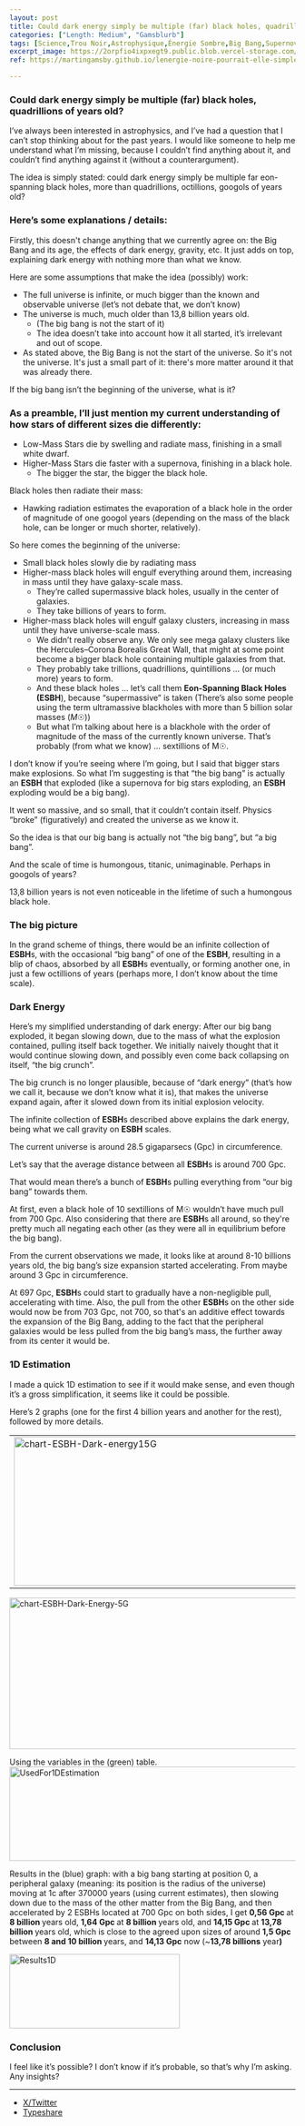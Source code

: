 ```yaml
---
layout: post
title: Could dark energy simply be multiple (far) black holes, quadrillions of years old?
categories: ["Length: Medium", "Gamsblurb"]
tags: [Science,Trou Noir,Astrophysique,Énergie Sombre,Big Bang,Supernova,Gravité,Radiation de Hawking,Théorie,Gamsblurb]
excerpt_image: https://2orpfio4ixpxegt9.public.blob.vercel-storage.com/blogPost/cm2ahfi7i008gl40cjwmp3gz6/preview-image-QwsKqpiRcVpytee3m576BTmcR18IBH.webp
ref: https://martingamsby.github.io/lenergie-noire-pourrait-elle-simplement-etre-constituee-de-multiples-trous-noirs-lointains-vieux-de-plusieurs-milliards-dannees

---
```


### **Could dark energy simply be multiple (far) black holes, quadrillions of years old?**

I’ve always been interested in astrophysics, and I’ve had a question that I can’t stop thinking about for the past years. I would like someone to help me understand what I’m missing, because I couldn’t find anything about it, and couldn’t find anything against it (without a counterargument). 

The idea is simply stated: could dark energy simply be multiple far eon-spanning black holes, more than quadrillions, octillions, googols of years old?

### Here’s some explanations / details:

Firstly, this doesn't change anything that we currently agree on: the Big Bang and its age, the effects of dark energy, gravity, etc. It just adds on top, explaining dark energy with nothing more than what we know.

Here are some assumptions that make the idea (possibly) work:

<ul>
 	<li style="font-weight: 400;"><span style="font-weight: 400;">The full universe is infinite, or much bigger than the known and observable universe (let’s not debate that, we don’t know)</span></li>
 	<li style="font-weight: 400;"><span style="font-weight: 400;">The universe is much, much older than 13,8 billion years old.</span>
<ul>
 	<li style="font-weight: 400;"><span style="font-weight: 400;">(The big bang is not the start of it)</span></li>
 	<li style="font-weight: 400;"><span style="font-weight: 400;">The idea doesn’t take into account how it all started, it’s irrelevant and out of scope.</span></li>
</ul>
</li>
 	<li style="font-weight: 400;"><span style="font-weight: 400;">As stated above, the Big Bang is not the start of the universe. So it's not the universe. It's just a small part of it: there's more matter around it that was already there.</span></li>
</ul>
If the big bang isn’t the beginning of the universe, what is it?

### As a preamble, I’ll just mention my current understanding of how stars of different sizes die differently:

<ul>
 	<li style="font-weight: 400;"><span style="font-weight: 400;">Low-Mass Stars die by swelling and radiate mass, finishing in a small white dwarf.</span></li>
 	<li style="font-weight: 400;"><span style="font-weight: 400;">Higher-Mass Stars die faster with a supernova, finishing in a black hole.</span>
<ul>
 	<li style="font-weight: 400;"><span style="font-weight: 400;">The bigger the star, the bigger the black hole.</span></li>
</ul>
</li>
</ul>
<span style="font-weight: 400;">Black holes then radiate their mass:</span>
<ul>
 	<li style="font-weight: 400;"><span style="font-weight: 400;">Hawking radiation estimates the evaporation of a black hole in the order of magnitude of one googol years (depending on the mass of the black hole, can be longer or much shorter, relatively).</span></li>
</ul>
<span style="font-weight: 400;">So here comes the beginning of the universe:</span>
<ul>
 	<li style="font-weight: 400;"><span style="font-weight: 400;">Small black holes slowly die by radiating mass</span></li>
 	<li style="font-weight: 400;"><span style="font-weight: 400;">Higher-mass black holes will engulf everything around them, increasing in mass until they have galaxy-scale mass.</span>
<ul>
 	<li style="font-weight: 400;"><span style="font-weight: 400;">They’re called supermassive black holes, usually in the center of galaxies.</span></li>
 	<li style="font-weight: 400;"><span style="font-weight: 400;">They take billions of years to form.</span></li>
</ul>
</li>
 	<li style="font-weight: 400;"><span style="font-weight: 400;">Higher-mass black holes will engulf galaxy clusters, increasing in mass until they have universe-scale mass. </span>
<ul>
 	<li style="font-weight: 400;"><span style="font-weight: 400;">We didn’t really observe any. We only see mega galaxy clusters like the Hercules–Corona Borealis Great Wall, that might at some point become a bigger black hole containing multiple galaxies from that.</span></li>
 	<li style="font-weight: 400;"><span style="font-weight: 400;">They probably take trillions, quadrillions, quintillions … (or much more) years to form.</span></li>
 	<li style="font-weight: 400;"><span style="font-weight: 400;">And these black holes … let’s call them </span><b>Eon-Spanning Black Holes (ESBH</b><span style="font-weight: 400;">), because “supermassive” is taken (There’s also some people using the term ultramassive blackholes with more than 5 billion solar masses</span><span style="font-weight: 400;"> (</span><i><span style="font-weight: 400;">M</span></i><span style="font-weight: 400;">☉</span><span style="font-weight: 400;">)</span><span style="font-weight: 400;">)</span></li>
 	<li style="font-weight: 400;"><span style="font-weight: 400;">But what I’m talking about here is a blackhole with the order of magnitude of the mass of the currently known universe. That’s probably (from what we know) … sextillions of M</span><span style="font-weight: 400;">☉</span><span style="font-weight: 400;">.</span></li>
</ul>
</li>
</ul>
<span style="font-weight: 400;">I don’t know if you’re seeing where I’m going, but I said that bigger stars make explosions. So what I’m suggesting is that “the big bang” is actually an </span><b>ESBH</b><span style="font-weight: 400;"> that exploded (like a supernova for big stars exploding, an </span><b>ESBH</b><span style="font-weight: 400;"> exploding would be a big bang).</span>

<span style="font-weight: 400;">It went so massive, and so small, that it couldn’t contain itself. Physics “broke” (figuratively) and created the universe as we know it.</span>

<span style="font-weight: 400;">So the idea is that our big bang is actually not “the big bang”, but “a big bang”.</span>

<span style="font-weight: 400;">And the scale of time is humongous, titanic, unimaginable. Perhaps in googols of years?</span>

<span style="font-weight: 400;">13,8 billion years is not even noticeable in the lifetime of such a humongous black hole.</span>

### The big picture

<span style="font-weight: 400;">In the grand scheme of things, there would be an infinite collection of </span><b>ESBH</b><span style="font-weight: 400;">s, with the occasional “big bang” of one of the </span><b>ESBH</b><span style="font-weight: 400;">, resulting in a blip of chaos, absorbed by all </span><b>ESBH</b><span style="font-weight: 400;">s eventually, or forming another one, in just a few octillions of years (perhaps more, I don’t know about the time scale).</span>

### Dark Energy

<span style="font-weight: 400;">Here’s my simplified understanding of dark energy: After our big bang exploded, it began slowing down, due to the mass of what the explosion contained, pulling itself back together. We initially naively thought that it would continue slowing down, and possibly even come back collapsing on itself, “the big crunch”.</span>

<span style="font-weight: 400;">The big crunch is no longer plausible, because of “dark energy” (that’s how we call it, because we don’t know what it is), that makes the universe expand again, after it slowed down from its initial explosion velocity.</span>

<span style="font-weight: 400;">The infinite collection of </span><b>ESBH</b><span style="font-weight: 400;">s described above explains the dark energy, being what we call gravity on </span><b>ESBH</b><span style="font-weight: 400;"> scales.</span>

<span style="font-weight: 400;">The current universe is around 28.5 gigaparsecs (Gpc) in circumference.</span>

<span style="font-weight: 400;">Let’s say that the average distance between all </span><b>ESBH</b><span style="font-weight: 400;">s is around 700 Gpc.</span>

<span style="font-weight: 400;">That would mean there’s a bunch of </span><b>ESBH</b><span style="font-weight: 400;">s pulling everything from “our big bang” towards them.</span>

<span style="font-weight: 400;">At first, even a black hole of 10 sextillions of M</span><span style="font-weight: 400;">☉</span><span style="font-weight: 400;"> wouldn’t have much pull from 700 Gpc. Also considering that there are </span><b>ESBH</b><span style="font-weight: 400;">s all around, so they're pretty much all negating each other (as they were all in equilibrium before the big bang).</span>

<span style="font-weight: 400;">From the current observations we made, it looks like at around 8-10 billions years old, the big bang’s size expansion started accelerating. From maybe around 3 Gpc in circumference.</span>

<span style="font-weight: 400;">At 697 Gpc, </span><b>ESBH</b><span style="font-weight: 400;">s could start to gradually have a non-negligible pull, accelerating with time. Also, the pull from the other </span><b>ESBH</b><span style="font-weight: 400;">s on the other side would now be from 703 Gpc, not 700, so that's an additive effect towards the expansion of the Big Bang, adding to the fact that the peripheral galaxies would be less pulled from the big bang’s mass, the further away from its center it would be.</span>

### 1D Estimation

<span style="font-weight: 400;">I made a quick 1D estimation to see if it would make sense, and even though it’s a gross simplification, it seems like it could be possible.</span>

<span style="font-weight: 400;">Here’s 2 graphs (one for the first 4 billion years and another for the rest), followed by more details.</span>

<a href="http://martingamsby.com/martin-gamsby/wp-content/uploads/2023/11/chart-ESBH-Dark-energy15G.png">
<table cellpadding=6><tr><td><img class="aligncenter wp-image-350 size-full" src="http://martingamsby.com/martin-gamsby/wp-content/uploads/2023/11/chart-ESBH-Dark-energy15G.png" alt="chart-ESBH-Dark-energy15G" width="639" height="262" /></td></tr></table>
</a><a href="http://martingamsby.com/martin-gamsby/wp-content/uploads/2023/11/chart-ESBH-Dark-Energy-5G.png"><img class="aligncenter wp-image-351 size-full" src="http://martingamsby.com/martin-gamsby/wp-content/uploads/2023/11/chart-ESBH-Dark-Energy-5G.png" alt="chart-ESBH-Dark-Energy-5G" width="639" height="267" /></a>

<span style="font-weight: 400;">Using the variables in the (green) table.</span> <a href="http://martingamsby.com/martin-gamsby/wp-content/uploads/2023/11/UsedFor1DEstimation.png"><img class="aligncenter wp-image-353 size-full" src="http://martingamsby.com/martin-gamsby/wp-content/uploads/2023/11/UsedFor1DEstimation.png" alt="UsedFor1DEstimation" width="522" height="166" /></a>

<span style="font-weight: 400;">Results in the (blue) graph: with a big bang starting at position 0, a peripheral galaxy (meaning: its position is the radius of the universe) moving at 1c after 370000 years (using current estimates), then slowing down due to the mass of the other matter from the Big Bang, and then accelerated by 2 ESBHs located at 700 Gpc on both sides, I get </span><b>0,56 Gpc </b><span style="font-weight: 400;">at </span><b>8 billion </b><span style="font-weight: 400;">years old, </span><b>1,64 Gpc </b><span style="font-weight: 400;">at </span><b>8 billion </b><span style="font-weight: 400;">years old, and </span><b>14,15 Gpc </b><span style="font-weight: 400;">at </span><b>13,78 billion </b><span style="font-weight: 400;">years old, which is close to the agreed upon sizes of around </span><b>1,5 Gpc</b><span style="font-weight: 400;"> between </span><b>8 and 10 billion </b><span style="font-weight: 400;">years, and </span><b>14,13 Gpc</b><span style="font-weight: 400;"> now (~</span><b>13,78 billions</b><span style="font-weight: 400;"> year</span><b>)</b>

<a href="http://martingamsby.com/martin-gamsby/wp-content/uploads/2023/11/Results1D.png"><img class="aligncenter wp-image-354 size-medium" src="http://martingamsby.com/martin-gamsby/wp-content/uploads/2023/11/Results1D-300x131.png" alt="Results1D" width="300" height="131" /></a>

### Conclusion

<span style="font-weight: 400;">I feel like it’s possible? I don’t know if it’s probable, so that’s why I’m asking. Any insights?</span>

---

- [X/Twitter](https://x.com/Martin_Gamsby/status/1846185434423984312)
- [Typeshare](https://typeshare.co/martingamsby/posts/could-dark-energy-simply-be-multiple-far-black-holes-quadrillions-of-years-old)


